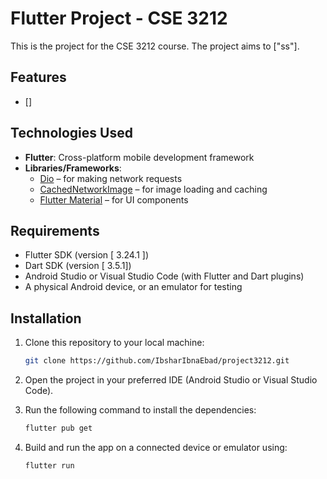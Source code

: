 # Flutter Project - CSE 3212

This is the project for the CSE 3212 course. The project aims to ["ss"].

## Features

- []

## Technologies Used

- **Flutter**: Cross-platform mobile development framework
- **Libraries/Frameworks**:
    - [Dio](https://pub.dev/packages/dio) – for making network requests
    - [CachedNetworkImage](https://pub.dev/packages/cached_network_image) – for image loading and caching
    - [Flutter Material](https://flutter.dev/docs/development/ui/widgets/material) – for UI components

## Requirements

- Flutter SDK (version [ 3.24.1 ])
- Dart SDK (version [ 3.5.1])
- Android Studio or Visual Studio Code (with Flutter and Dart plugins)
- A physical Android  device, or an emulator for testing


## Installation

1. Clone this repository to your local machine:
    ```bash
    git clone https://github.com/IbsharIbnaEbad/project3212.git
    ```

2. Open the project in your preferred IDE (Android Studio or Visual Studio Code).

3. Run the following command to install the dependencies:
    ```bash
    flutter pub get
    ```



4. Build and run the app on a connected device or emulator using:
    ```bash
    flutter run
    ```

[//]: # (## Screenshots)

[//]: # ()
[//]: # (![Screenshot 1]&#40;screenshots/screenshot1.png&#41;)

[//]: # (![Screenshot 2]&#40;screenshots/screenshot2.png&#41;)
